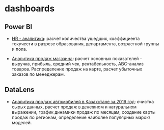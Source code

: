 # dashboards

## Power BI
- [HR - аналитика](https://app.powerbi.com/reportEmbed?reportId=8700806f-3696-4359-9cc5-346cf1318c09&autoAuth=true&ctid=490fbb97-6417-4863-b6d0-6f375ee6c7f3): расчет количества ушедших, коэффициента текучести в разрезе образования, департамента, возрастной группы и пола.

- [Аналитика продаж магазина](https://app.powerbi.com/reportEmbed?reportId=8700806f-3696-4359-9cc5-346cf1318c09&autoAuth=true&ctid=490fbb97-6417-4863-b6d0-6f375ee6c7f3): расчет основных показателей - выручка, прибыль, средний чек, рентабельность, ABC-анализ товаров. Распределение продаж на карте, расчет убыточных заказов по менеджерам. 

## DataLens

- [Аналитика продаж автомобилей в Казахстане за 2019 год](https://datalens.yandex/89u8kktyyyc2x): очистка сырых данных, расчет продаж в денежном и натуральном выражении, график динамики продаж по месяцам, создание карты продаж по регионам, определение наиболее популярных марок/моделей. 

